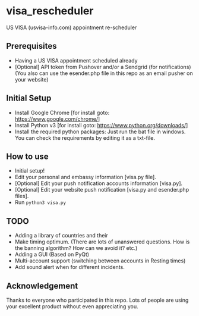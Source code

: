 # visa_rescheduler
US VISA (usvisa-info.com) appointment re-scheduler

## Prerequisites
- Having a US VISA appointment scheduled already
- [Optional] API token from Pushover and/or a Sendgrid (for notifications)(You also can use the esender.php file in this repo as an email pusher on your website)


## Initial Setup
- Install Google Chrome [for install goto: https://www.google.com/chrome/]
- Install Python v3 [for install goto: https://www.python.org/downloads/]
- Install the required python packages: Just run the bat file in windows. You can check the requirements by editing it as a txt-file.

## How to use
- Initial setup!
- Edit your personal and embassy information [visa.py file].
- [Optional] Edit your push notification accounts information [visa.py].
- [Optional] Edit your website push notification [visa.py and esender.php files].
- Run `python3 visa.py`

## TODO
- Adding a library of countries and their 
- Make timing optimum. (There are lots of unanswered questions. How is the banning algorithm? How can we avoid it? etc.)
- Adding a GUI (Based on PyQt)
- Multi-account support (switching between accounts in Resting times)
- Add sound alert when for different incidents.

## Acknowledgement
Thanks to everyone who participated in this repo. Lots of people are using your excellent product without even appreciating you.
